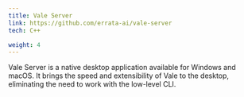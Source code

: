 ```yaml
---
title: Vale Server
link: https://github.com/errata-ai/vale-server
tech: C++

weight: 4
---
```


Vale Server is a native desktop application available for Windows and macOS. It
brings the speed and extensibility of Vale to the desktop, eliminating the need
to work with the low-level CLI.
